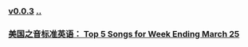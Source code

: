 ### [v0.0.3](https://github.com/littleflute/english/edit/master/voa/Arts%20-%20Entertainment/readme.md) [..](..)

### [美国之音标准英语： Top 5 Songs for Week Ending March 25](https://mp.weixin.qq.com/s?__biz=MzIxMTUzOTUzOA==&mid=100001163&idx=1&sn=6c3dd126cf0a30223d7f71ae3c5ef886&chksm=175286b620250fa0f05fb94ed24e56e77a8c8cab97fca319b0439b7c753e2674f7d4542391c8&mpshare=1&scene=24&srcid=0325bDsGbOMRc4JMLzovX8t2#rd)
